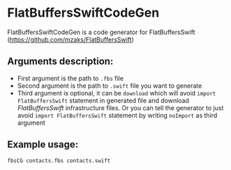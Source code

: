 # FlatBuffersSwiftCodeGen

FlatBuffersSwiftCodeGen is a code generator for FlatBuffersSwift (https://github.com/mzaks/FlatBuffersSwift)

## Arguments description:
- First argument is the path to `.fbs` file
- Second argument is the path to `.swift` file you want to generate
- Third argument is optional, it can be `download` which will avoid `import FlatBuffersSwift` statement in generated file and  download _FlatBuffersSwift_ infrastructure files. Or you can tell the generator to just avoid `import FlatBuffersSwift` statement by writing `noImport` as third argument

## Example usage:
`fbsCG contacts.fbs contacts.swift`
